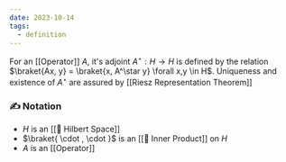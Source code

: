 ```yaml
---
date: 2023-10-14
tags:
  - definition
---
```

For an [[Operator]] $A$, it's adjoint $A^\star : H \rightarrow H$  is defined by the relation $\braket{Ax, y} = \braket{x, A^\star y} \forall x,y \in H$. Uniqueness and existence of $A^\star$ are assured by [[Riesz Representation Theorem]]
### ✍️ Notation
- $H$ is an [[📘 Hilbert Space]] 
- $\braket{ \cdot , \cdot }$ is an [[📘 Inner Product]] on $H$
- $A$ is an [[Operator]]